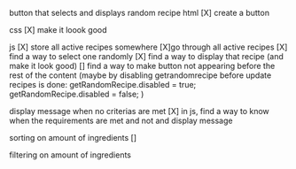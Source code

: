 button that selects and displays random recipe
html
[X] create a button

css
[X] make it loook good

js
[X] store all active recipes somewhere
[X]go through all active recipes
[X] find a way to select one randomly
[X] find a way to display that recipe (and make it look good)
[] find a way to make button not appearing before the rest of the content (maybe by disabling getrandomrecipe before update recipes is done: getRandomRecipe.disabled = true;
getRandomRecipe.disabled = false;
)

display message when no criterias are met
[X] in js, find a way to know when the requirements are met and not and display message

sorting on amount of ingredients
[]

filtering on amount of ingredients
